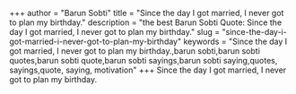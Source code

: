 +++
author = "Barun Sobti"
title = "Since the day I got married, I never got to plan my birthday."
description = "the best Barun Sobti Quote: Since the day I got married, I never got to plan my birthday."
slug = "since-the-day-i-got-married-i-never-got-to-plan-my-birthday"
keywords = "Since the day I got married, I never got to plan my birthday.,barun sobti,barun sobti quotes,barun sobti quote,barun sobti sayings,barun sobti saying,quotes, sayings,quote, saying, motivation"
+++
Since the day I got married, I never got to plan my birthday.
